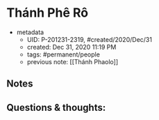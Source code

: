 ---
---

# Thánh Phê Rô

- metadata
	- UID: P-201231-2319, #created/2020/Dec/31
	- created: Dec 31, 2020 11:19 PM
	- tags: #permanent/people 
	- previous note: [[Thánh Phaolo]]

## Notes

## Questions & thoughts: